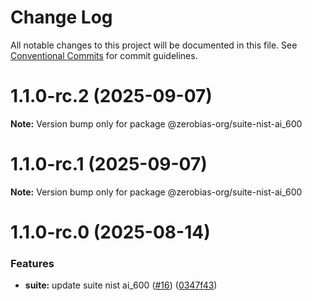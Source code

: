 # Change Log

All notable changes to this project will be documented in this file.
See [Conventional Commits](https://conventionalcommits.org) for commit guidelines.

# 1.1.0-rc.2 (2025-09-07)

**Note:** Version bump only for package @zerobias-org/suite-nist-ai_600





# 1.1.0-rc.1 (2025-09-07)

**Note:** Version bump only for package @zerobias-org/suite-nist-ai_600





# 1.1.0-rc.0 (2025-08-14)


### Features

* **suite:** update suite nist ai_600 ([#16](https://github.com/zerobias-org/suite/issues/16)) ([0347f43](https://github.com/zerobias-org/suite/commit/0347f43272e16262755ddc279dda8a6e451aa0ae))
